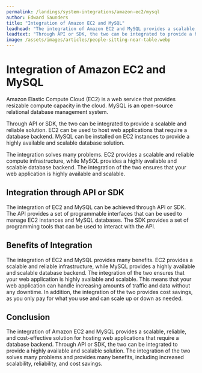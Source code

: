 ```yaml
---
permalink: /landings/system-integrations/amazon-ec2/mysql
author: Edward Saunders
title: "Integration of Amazon EC2 and MySQL"
leadhead: "The integration of Amazon EC2 and MySQL provides a scalable, reliable, and cost-effective solution for hosting web applications that require a database backend"
leadtext: "Through API or SDK, the two can be integrated to provide a highly available and scalable solution. The integration of the two solves many problems and provides many benefits, including increased scalability, reliability, and cost savings."
image: /assets/images/articles/people-sitting-near-table.webp
---
```

<div class="arttext">    <h1>Integration of Amazon EC2 and MySQL</h1>
    <p>Amazon Elastic Compute Cloud (EC2) is a web service that provides resizable compute capacity in the cloud. MySQL is an open-source relational database management system.</p>
    <p>Through API or SDK, the two can be integrated to provide a scalable and reliable solution. EC2 can be used to host web applications that require a database backend. MySQL can be installed on EC2 instances to provide a highly available and scalable database solution.</p>
    <p>The integration solves many problems. EC2 provides a scalable and reliable compute infrastructure, while MySQL provides a highly available and scalable database backend. The integration of the two ensures that your web application is highly available and scalable.</p>
    <h2>Integration through API or SDK</h2>
    <p>The integration of EC2 and MySQL can be achieved through API or SDK. The API provides a set of programmable interfaces that can be used to manage EC2 instances and MySQL databases. The SDK provides a set of programming tools that can be used to interact with the API.</p>
    <h2>Benefits of Integration</h2>
    <p>The integration of EC2 and MySQL provides many benefits. EC2 provides a scalable and reliable infrastructure, while MySQL provides a highly available and scalable database backend. The integration of the two ensures that your web application is highly available and scalable. This means that your web application can handle increasing amounts of traffic and data without any downtime. In addition, the integration of the two provides cost savings, as you only pay for what you use and can scale up or down as needed.</p>
    <h2>Conclusion</h2>
    <p>The integration of Amazon EC2 and MySQL provides a scalable, reliable, and cost-effective solution for hosting web applications that require a database backend. Through API or SDK, the two can be integrated to provide a highly available and scalable solution. The integration of the two solves many problems and provides many benefits, including increased scalability, reliability, and cost savings.</p>
</div>